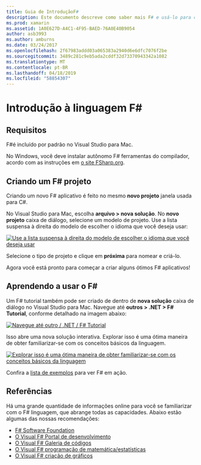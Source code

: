 ```yaml
---
title: Guia de IntroduçãoF#
description: Este documento descreve como saber mais F# e usá-lo para criar aplicativos do Xamarin com 2019 do Visual Studio e o Visual Studio para Mac.
ms.prod: xamarin
ms.assetid: 1A0E627D-A4C1-4F95-BAED-76A0E40B9054
author: asb3993
ms.author: amburns
ms.date: 03/24/2017
ms.openlocfilehash: 2f67983addd03a065383a2940d6e6dfc7076f2be
ms.sourcegitcommit: 3489c281c9eb5ada2cddf32d73370943342a1082
ms.translationtype: MT
ms.contentlocale: pt-BR
ms.lasthandoff: 04/18/2019
ms.locfileid: "58854307"
---
```

# <a name="getting-started-with-f35"></a>Introdução à linguagem F&#35;

## <a name="requirements"></a>Requisitos

F#é incluído por padrão no Visual Studio para Mac.

No Windows, você deve instalar autônomo F# ferramentas do compilador, acordo com as instruções em [o site FSharp.org](http://fsharp.org/use/windows/).

## <a name="creating-an-f35-project"></a>Criando um F&#35; projeto

Criando um novo F# aplicativo é feito no mesmo **novo projeto** janela usada para C#.

No Visual Studio para Mac, escolha **arquivo > nova solução**. No **novo projeto** caixa de diálogo, selecione um modelo de projeto. Use a lista suspensa à direita do modelo de escolher o idioma que você deseja usar:

 [![](overview-images/choosefsharp.png "Use a lista suspensa à direita do modelo de escolher o idioma que você deseja usar")](overview-images/choosefsharp.png#lightbox)

Selecione o tipo de projeto e clique em **próxima** para nomear e criá-lo.


Agora você está pronto para começar a criar alguns ótimos F# aplicativos!

## <a name="learning-to-use-f35"></a>Aprendendo a usar o F&#35;

Um F# tutorial também pode ser criado de dentro de **nova solução** caixa de diálogo no Visual Studio para Mac. Navegue até **outros > .NET > F# Tutorial**, conforme detalhado na imagem abaixo:

 [![](overview-images/fsharptutorial.png "Navegue até outro / .NET / F# Tutorial")](overview-images/fsharptutorial.png#lightbox)

Isso abre uma nova solução interativa. Explorar isso é uma ótima maneira de obter familiarizar-se com os conceitos básicos da linguagem.

 [![](overview-images/newtutorial-sml.png "Explorar isso é uma ótima maneira de obter familiarizar-se com os conceitos básicos da linguagem")](overview-images/newtutorial.png#lightbox)

Confira a [lista de exemplos](~/cross-platform/platform/fsharp/samples.md) para ver F# em ação.

## <a name="references"></a>Referências

Há uma grande quantidade de informações online para você se familiarizar com o F# linguagem, que abrange todas as capacidades. Abaixo estão algumas das nossas recomendações:

-  [F# Software Foundation](http://fsharp.org)
-  [O Visual F# Portal de desenvolvimento](http://go.microsoft.com/fwlink/?LinkID=234174)
-  [O Visual F# Galeria de códigos](http://go.microsoft.com/fwlink/?LinkID=124614)
-  [O Visual F# programação de matemática/estatísticas](http://go.microsoft.com/fwlink/?LinkId=235173)
-  [O Visual F# criação de gráficos](http://go.microsoft.com/fwlink/?LinkId=235176)

